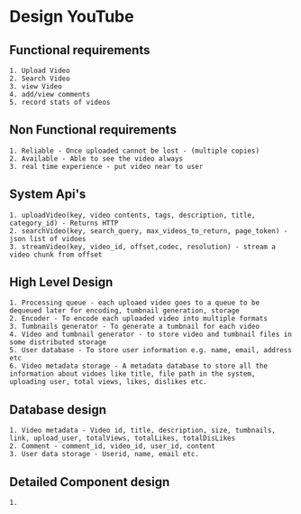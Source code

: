 # Design YouTube


## Functional requirements
	1. Upload Video
	2. Search Video
	3. view Video
	4. add/view comments
	5. record stats of videos
## Non Functional requirements
	1. Reliable - Once uploaded cannot be lost - (multiple copies)
	2. Available - Able to see the video always
	3. real time experience - put video near to user

## System Api's
	1. uploadVideo(key, video contents, tags, description, title, category_id) - Returns HTTP 
	2. searchVideo(key, search_query, max_videos_to_return, page_token) - json list of vidoes
	3. streamVideo(key, video_id, offset,codec, resolution) - stream a video chunk from offset

## High Level Design
	1. Processing queue - each uploaed video goes to a queue to be dequeued later for encoding, tumbnail generation, storage
	2. Encoder - To encode each uploaded video into multiple formats
	3. Tumbnails generator - To generate a tumbnail for each video
	4. Video and tumbnail generator - to store video and tumbnail files in some distributed storage
	5. User database - To store user information e.g. name, email, address etc
	6. Video metadata storage - A metadata database to store all the information about vidoes like title, file path in the system, uploading user, total views, likes, dislikes etc.

## Database design
	1. Video metadata - Video id, title, description, size, tumbnails, link, upload_user, totalViews, totalLikes, totalDisLikes
	2. Comment - comment_id, video_id, user_id, content
	3. User data storage - Userid, name, email etc.


## Detailed Component design
	1. 